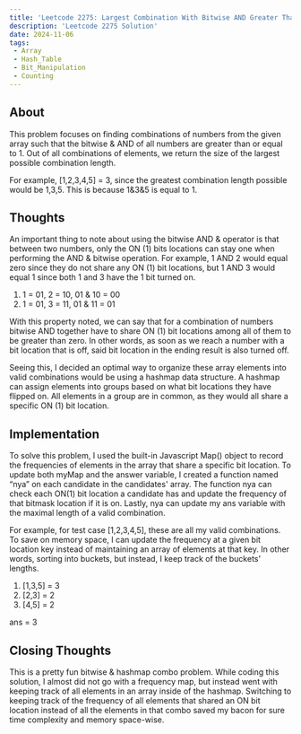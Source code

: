 ```yaml
---
title: 'Leetcode 2275: Largest Combination With Bitwise AND Greater Than Zero'
description: 'Leetcode 2275 Solution'
date: 2024-11-06
tags:
 - Array
 - Hash_Table
 - Bit_Manipulation
 - Counting
---
```


## About
This problem focuses on finding combinations of numbers from the given array such that the bitwise & AND of all numbers are greater than or equal to 1. Out of all combinations of elements, we return the size of the largest possible combination length.

For example, [1,2,3,4,5] = 3, since the greatest combination length possible would be 1,3,5. This is because 1&3&5 is equal to 1.

## Thoughts
An important thing to note about using the bitwise AND & operator is that between two numbers, only the ON (1) bits locations can stay one when performing the AND & bitwise operation. For example, 1 AND 2 would equal zero since they do not share any ON (1) bit locations, but 1 AND 3 would equal 1 since both 1 and 3 have the 1 bit turned on.

1. 1 = 01, 2 = 10, 01 & 10 = 00
2. 1 = 01, 3 = 11, 01 & 11 = 01

With this property noted, we can say that for a combination of numbers bitwise AND together have to share ON (1) bit locations among all of them to be greater than zero. In other words, as soon as we reach a number with a bit location that is off, said bit location in the ending result is also turned off.

Seeing this, I decided an optimal way to organize these array elements into valid combinations would be using a hashmap data structure. A hashmap can assign elements into groups based on what bit locations they have flipped on. All elements in a group are in common, as they would all share a specific ON (1) bit location.

## Implementation
To solve this problem, I used the built-in Javascript Map() object to record the frequencies of elements in the array that share a specific bit location. To update both myMap and the answer variable, I created a function named “nya” on each candidate in the candidates' array. The function nya can check each ON(1) bit location a candidate has and update the frequency of that bitmask location if it is on. Lastly, nya can update my ans variable with the maximal length of a valid combination.

For example, for test case [1,2,3,4,5], these are all my valid combinations. To save on memory space, I can update the frequency at a given bit location key instead of maintaining an array of elements at that key. In other words, sorting into buckets, but instead, I keep track of the buckets' lengths.

1. [1,3,5] = 3
2. [2,3] = 2
4. [4,5] = 2

ans = 3

## Closing Thoughts
This is a pretty fun bitwise & hashmap combo problem. While coding this solution, I almost did not go with a frequency map, but instead went with keeping track of all elements in an array inside of the hashmap. Switching to keeping track of the frequency of all elements that shared an ON bit location instead of all the elements in that combo saved my bacon for sure time complexity and memory space-wise.
